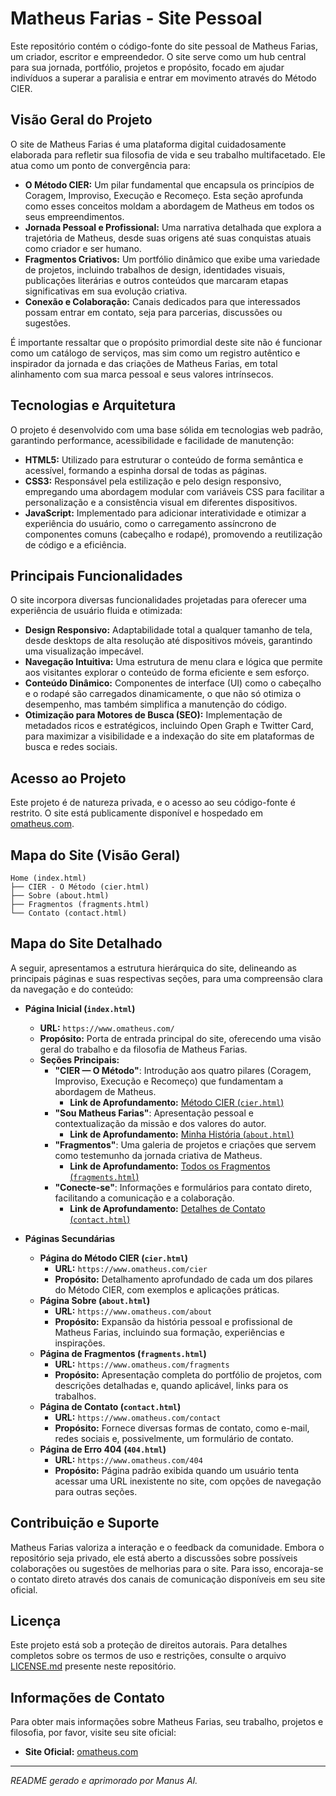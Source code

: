 # Matheus Farias - Site Pessoal

Este repositório contém o código-fonte do site pessoal de Matheus Farias, um criador, escritor e empreendedor. O site serve como um hub central para sua jornada, portfólio, projetos e propósito, focado em ajudar indivíduos a superar a paralisia e entrar em movimento através do Método CIER.

## Visão Geral do Projeto

O site de Matheus Farias é uma plataforma digital cuidadosamente elaborada para refletir sua filosofia de vida e seu trabalho multifacetado. Ele atua como um ponto de convergência para:

*   **O Método CIER:** Um pilar fundamental que encapsula os princípios de Coragem, Improviso, Execução e Recomeço. Esta seção aprofunda como esses conceitos moldam a abordagem de Matheus em todos os seus empreendimentos.
*   **Jornada Pessoal e Profissional:** Uma narrativa detalhada que explora a trajetória de Matheus, desde suas origens até suas conquistas atuais como criador e ser humano.
*   **Fragmentos Criativos:** Um portfólio dinâmico que exibe uma variedade de projetos, incluindo trabalhos de design, identidades visuais, publicações literárias e outros conteúdos que marcaram etapas significativas em sua evolução criativa.
*   **Conexão e Colaboração:** Canais dedicados para que interessados possam entrar em contato, seja para parcerias, discussões ou sugestões.

É importante ressaltar que o propósito primordial deste site não é funcionar como um catálogo de serviços, mas sim como um registro autêntico e inspirador da jornada e das criações de Matheus Farias, em total alinhamento com sua marca pessoal e seus valores intrínsecos.

## Tecnologias e Arquitetura

O projeto é desenvolvido com uma base sólida em tecnologias web padrão, garantindo performance, acessibilidade e facilidade de manutenção:

*   **HTML5:** Utilizado para estruturar o conteúdo de forma semântica e acessível, formando a espinha dorsal de todas as páginas.
*   **CSS3:** Responsável pela estilização e pelo design responsivo, empregando uma abordagem modular com variáveis CSS para facilitar a personalização e a consistência visual em diferentes dispositivos.
*   **JavaScript:** Implementado para adicionar interatividade e otimizar a experiência do usuário, como o carregamento assíncrono de componentes comuns (cabeçalho e rodapé), promovendo a reutilização de código e a eficiência.

## Principais Funcionalidades

O site incorpora diversas funcionalidades projetadas para oferecer uma experiência de usuário fluida e otimizada:

*   **Design Responsivo:** Adaptabilidade total a qualquer tamanho de tela, desde desktops de alta resolução até dispositivos móveis, garantindo uma visualização impecável.
*   **Navegação Intuitiva:** Uma estrutura de menu clara e lógica que permite aos visitantes explorar o conteúdo de forma eficiente e sem esforço.
*   **Conteúdo Dinâmico:** Componentes de interface (UI) como o cabeçalho e o rodapé são carregados dinamicamente, o que não só otimiza o desempenho, mas também simplifica a manutenção do código.
*   **Otimização para Motores de Busca (SEO):** Implementação de metadados ricos e estratégicos, incluindo Open Graph e Twitter Card, para maximizar a visibilidade e a indexação do site em plataformas de busca e redes sociais.

## Acesso ao Projeto

Este projeto é de natureza privada, e o acesso ao seu código-fonte é restrito. O site está publicamente disponível e hospedado em [omatheus.com](https://www.omatheus.com/).

## Mapa do Site (Visão Geral)

```
Home (index.html)
├── CIER - O Método (cier.html)
├── Sobre (about.html)
├── Fragmentos (fragments.html)
└── Contato (contact.html)
```

## Mapa do Site Detalhado

A seguir, apresentamos a estrutura hierárquica do site, delineando as principais páginas e suas respectivas seções, para uma compreensão clara da navegação e do conteúdo:

*   **Página Inicial (`index.html`)**
    *   **URL:** `https://www.omatheus.com/`
    *   **Propósito:** Porta de entrada principal do site, oferecendo uma visão geral do trabalho e da filosofia de Matheus Farias.
    *   **Seções Principais:**
        *   **"CIER — O Método"**: Introdução aos quatro pilares (Coragem, Improviso, Execução e Recomeço) que fundamentam a abordagem de Matheus.
            *   **Link de Aprofundamento:** [Método CIER (`cier.html`)](cier.html)
        *   **"Sou Matheus Farias"**: Apresentação pessoal e contextualização da missão e dos valores do autor.
            *   **Link de Aprofundamento:** [Minha História (`about.html`)](about.html)
        *   **"Fragmentos"**: Uma galeria de projetos e criações que servem como testemunho da jornada criativa de Matheus.
            *   **Link de Aprofundamento:** [Todos os Fragmentos (`fragments.html`)](fragments.html)
        *   **"Conecte-se"**: Informações e formulários para contato direto, facilitando a comunicação e a colaboração.
            *   **Link de Aprofundamento:** [Detalhes de Contato (`contact.html`)](contact.html)

*   **Páginas Secundárias**
    *   **Página do Método CIER (`cier.html`)**
        *   **URL:** `https://www.omatheus.com/cier`
        *   **Propósito:** Detalhamento aprofundado de cada um dos pilares do Método CIER, com exemplos e aplicações práticas.
    *   **Página Sobre (`about.html`)**
        *   **URL:** `https://www.omatheus.com/about`
        *   **Propósito:** Expansão da história pessoal e profissional de Matheus Farias, incluindo sua formação, experiências e inspirações.
    *   **Página de Fragmentos (`fragments.html`)**
        *   **URL:** `https://www.omatheus.com/fragments`
        *   **Propósito:** Apresentação completa do portfólio de projetos, com descrições detalhadas e, quando aplicável, links para os trabalhos.
    *   **Página de Contato (`contact.html`)**
        *   **URL:** `https://www.omatheus.com/contact`
        *   **Propósito:** Fornece diversas formas de contato, como e-mail, redes sociais e, possivelmente, um formulário de contato.
    *   **Página de Erro 404 (`404.html`)**
        *   **URL:** `https://www.omatheus.com/404`
        *   **Propósito:** Página padrão exibida quando um usuário tenta acessar uma URL inexistente no site, com opções de navegação para outras seções.

## Contribuição e Suporte

Matheus Farias valoriza a interação e o feedback da comunidade. Embora o repositório seja privado, ele está aberto a discussões sobre possíveis colaborações ou sugestões de melhorias para o site. Para isso, encoraja-se o contato direto através dos canais de comunicação disponíveis em seu site oficial.

## Licença

Este projeto está sob a proteção de direitos autorais. Para detalhes completos sobre os termos de uso e restrições, consulte o arquivo [LICENSE.md](LICENSE.md) presente neste repositório.

## Informações de Contato

Para obter mais informações sobre Matheus Farias, seu trabalho, projetos e filosofia, por favor, visite seu site oficial:

*   **Site Oficial:** [omatheus.com](https://www.omatheus.com/)

---

*README gerado e aprimorado por Manus AI.*


